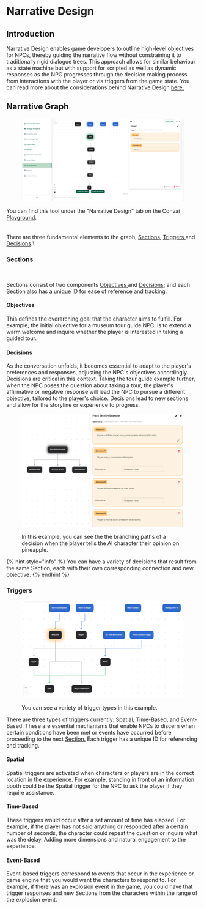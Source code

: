 # Narrative Design

## Introduction

Narrative Design enables game developers to outline high-level objectives for NPCs, thereby guiding the narrative flow without constraining it to traditionally rigid dialogue trees. This approach allows for similar behaviour as a state machine but with support for scripted as well as dynamic responses as the NPC progresses through the decision making process from interactions with the player or via triggers from the game state. You can read more about the considerations behind Narrative Design [here.](https://convai.com/blog/convai-narrative-design)

## Narrative Graph

<figure><img src="../../.gitbook/assets/image (355).png" alt=""><figcaption></figcaption></figure>

You can find this tool under the "Narrative Design" tab on the Convai [Playground](../playground-walkthrough.md).\
\
\
There are three fundamental elements to the graph, [Sections](narrative-design.md#sections), [Triggers ](narrative-design.md#triggers)and [Decisions](narrative-design.md#decisions).\


### Sections

<figure><img src="https://lh7-us.googleusercontent.com/deI0u_G_0x9SW1UXR_KrctHYu6EwhyI8Q-9zYfYD_WYJZbBFngMNX7nhZNGiSzpzTmti9BJEnO0Dtk9tSBfAV7vcl42Co9AFblg1bSlH4inaqFqZbTQUW3SPQ0sgtI_VZF_dHimLiHCihtFErYfU20E" alt=""><figcaption></figcaption></figure>

Sections consist of two components [Objectives ](narrative-design.md#objectives)and [Decisions](narrative-design.md#decisions); and each Section also has a unique ID for ease of reference and tracking.

#### Objectives

This defines the overarching goal that the character aims to fulfill. For example, the initial objective for a museum tour guide NPC, is to extend a warm welcome and inquire whether the player is interested in taking a guided tour.

#### Decisions

As the conversation unfolds, it becomes essential to adapt to the player's preferences and responses, adjusting the NPC's objectives accordingly. Decisions are critical in this context. Taking the tour guide example further, when the NPC poses the question about taking a tour, the player's affirmative or negative response will lead the NPC to pursue a different objective, tailored to the player's choice. Decisions lead to new sections and allow for the storyline or experience to progress.

<figure><img src="../../.gitbook/assets/image (358).png" alt=""><figcaption><p>In this example, you can see the the branching paths of a decision when the player tells the AI character their opinion on pineapple.</p></figcaption></figure>

{% hint style="info" %}
You can have a variety of decisions that result from the same Section, each with their own corresponding connection and new objective.
{% endhint %}

### Triggers

<figure><img src="../../.gitbook/assets/image (359).png" alt=""><figcaption><p>You can see a variety of trigger types in this example.</p></figcaption></figure>

There are three types of triggers currently: Spatial, Time-Based, and Event-Based. These are essential mechanisms that enable NPCs to discern when certain conditions have been met or events have occurred before proceeding to the next [Section.](narrative-design.md#sections) Each trigger has a unique ID for referencing and tracking.

#### Spatial

Spatial triggers are activated when characters or players are in the correct location in the experience. For example, standing in front of an information booth could be the Spatial trigger for the NPC to ask the player if they require assistance.

#### Time-Based

These triggers would occur after a set amount of time has elapsed. For example, if the player has not said anything or responded after a certain number of seconds, the character could repeat the question or inquire what was the delay. Adding more dimensions and natural engagement to the experience.

#### Event-Based

Event-based triggers correspond to events that occur in the experience or game engine that you would want the characters to respond to. For example, if there was an explosion event in the game, you could have that trigger responses and new Sections from the characters within the range of the explosion event.
